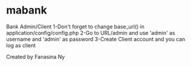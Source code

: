 # mabank
Bank Admin/Client
1-Don't forget to change base_url() in application/config/config.php
2-Go to URL/admin and use 'admin' as username and 'admin' as password
3-Create Client account and you can log as client

Created by Fanasina Ny
